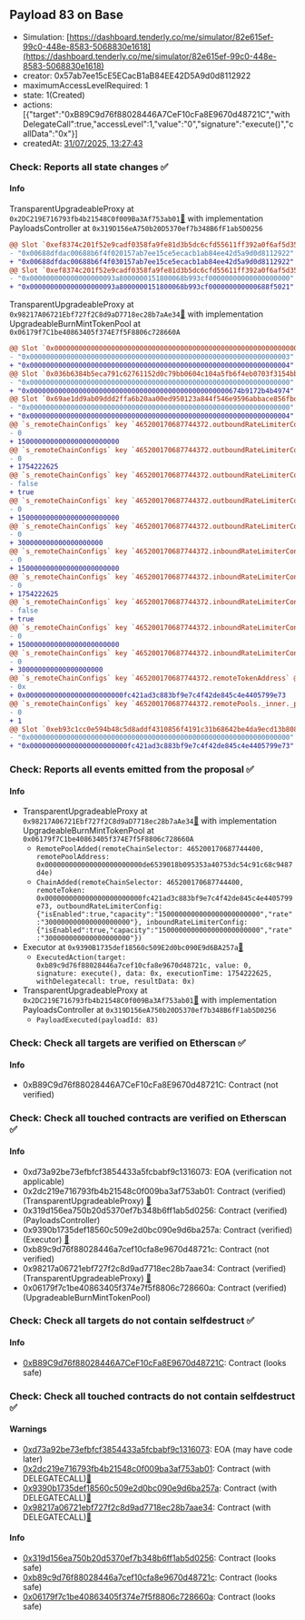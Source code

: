 ## Payload 83 on Base

- Simulation: [https://dashboard.tenderly.co/me/simulator/82e615ef-99c0-448e-8583-5068830e1618](https://dashboard.tenderly.co/me/simulator/82e615ef-99c0-448e-8583-5068830e1618)
- creator: 0x57ab7ee15cE5ECacB1aB84EE42D5A9d0d8112922
- maximumAccessLevelRequired: 1
- state: 1(Created)
- actions: [{"target":"0xB89C9d76f88028446A7CeF10cFa8E9670d48721C","withDelegateCall":true,"accessLevel":1,"value":"0","signature":"execute()","callData":"0x"}]
- createdAt: [31/07/2025, 13:27:43](https://basescan.org/tx/0x298af33ae5a1b446349e8266edfbdb2b76ac75348d360314bb393bae5e3a7e4c)

### Check: Reports all state changes :white_check_mark:

#### Info


TransparentUpgradeableProxy at `0x2DC219E716793fb4b21548C0f009Ba3Af753ab01`[:ghost:](https://github.com/bgd-labs/aave-address-book "GovernanceV3Base.PAYLOADS_CONTROLLER") with implementation PayloadsController at `0x319D156eA750b20D5370ef7b348B6fF1ab5D0256`
```diff
@@ Slot `0xef8374c201f52e9cadf0358fa9fe81d3b5dc6cfd55611ff392a0f6af5d359a1b` @@
- "0x00688dfdac00688b6f4f020157ab7ee15ce5ecacb1ab84ee42d5a9d0d8112922"
+ "0x00688dfdac00688b6f4f030157ab7ee15ce5ecacb1ab84ee42d5a9d0d8112922"
@@ Slot `0xef8374c201f52e9cadf0358fa9fe81d3b5dc6cfd55611ff392a0f6af5d359a1c` @@
- "0x000000000000000000093a8000000151800068b993cf00000000000000000000"
+ "0x000000000000000000093a8000000151800068b993cf000000000000688f5021"
```

TransparentUpgradeableProxy at `0x98217A06721Ebf727f2C8d9aD7718ec28b7aAe34`[:ghost:](https://github.com/bgd-labs/aave-address-book "GhoBase.GHO_CCIP_TOKEN_POOL") with implementation UpgradeableBurnMintTokenPool at `0x06179f7C1be40863405f374E7f5F8806c728660A`
```diff
@@ Slot `0x0000000000000000000000000000000000000000000000000000000000000005` @@
- "0x0000000000000000000000000000000000000000000000000000000000000003"
+ "0x0000000000000000000000000000000000000000000000000000000000000004"
@@ Slot `0x036b6384b5eca791c62761152d0c79bb0604c104a5fb6f4eb0703f3154bb3db3` @@
- "0x0000000000000000000000000000000000000000000000000000000000000000"
+ "0x0000000000000000000000000000000000000000000000000674b9172b4b4974"
@@ Slot `0x69ae1dd9ab09ddd2ffa6b20aa00ed950123a844f546e9596abbace856fbd9733` @@
- "0x0000000000000000000000000000000000000000000000000000000000000000"
+ "0x0000000000000000000000000000000000000000000000000000000000000004"
@@ `s_remoteChainConfigs` key `465200170687744372.outboundRateLimiterConfig.tokens` @@
- 0
+ 1500000000000000000000000
@@ `s_remoteChainConfigs` key `465200170687744372.outboundRateLimiterConfig.lastUpdated` @@
- 0
+ 1754222625
@@ `s_remoteChainConfigs` key `465200170687744372.outboundRateLimiterConfig.isEnabled` @@
- false
+ true
@@ `s_remoteChainConfigs` key `465200170687744372.outboundRateLimiterConfig.capacity` @@
- 0
+ 1500000000000000000000000
@@ `s_remoteChainConfigs` key `465200170687744372.outboundRateLimiterConfig.rate` @@
- 0
+ 300000000000000000000
@@ `s_remoteChainConfigs` key `465200170687744372.inboundRateLimiterConfig.tokens` @@
- 0
+ 1500000000000000000000000
@@ `s_remoteChainConfigs` key `465200170687744372.inboundRateLimiterConfig.lastUpdated` @@
- 0
+ 1754222625
@@ `s_remoteChainConfigs` key `465200170687744372.inboundRateLimiterConfig.isEnabled` @@
- false
+ true
@@ `s_remoteChainConfigs` key `465200170687744372.inboundRateLimiterConfig.capacity` @@
- 0
+ 1500000000000000000000000
@@ `s_remoteChainConfigs` key `465200170687744372.inboundRateLimiterConfig.rate` @@
- 0
+ 300000000000000000000
@@ `s_remoteChainConfigs` key `465200170687744372.remoteTokenAddress` @@
- 0x
+ 0x000000000000000000000000fc421ad3c883bf9e7c4f42de845c4e4405799e73
@@ `s_remoteChainConfigs` key `465200170687744372.remotePools._inner._positions.0x3c539990abb86ec1720e44699e7db9c65f5045c358615f7219b35a44bfb6287e` @@
- 0
+ 1
@@ Slot `0xeb93c1cc0e594b48c5d8addf4310856f4191c31b68642be4da9ecd13b808f85d` @@
- "0x0000000000000000000000000000000000000000000000000000000000000000"
+ "0x000000000000000000000000fc421ad3c883bf9e7c4f42de845c4e4405799e73"
```


### Check: Reports all events emitted from the proposal :white_check_mark:

#### Info

- TransparentUpgradeableProxy at `0x98217A06721Ebf727f2C8d9aD7718ec28b7aAe34`[:ghost:](https://github.com/bgd-labs/aave-address-book "GhoBase.GHO_CCIP_TOKEN_POOL") with implementation UpgradeableBurnMintTokenPool at `0x06179f7C1be40863405f374E7f5F8806c728660A`
  - `RemotePoolAdded(remoteChainSelector: 465200170687744400, remotePoolAddress: 0x000000000000000000000000de6539018b095353a40753dc54c91c68c9487d4e)`
  - `ChainAdded(remoteChainSelector: 465200170687744400, remoteToken: 0x000000000000000000000000fc421ad3c883bf9e7c4f42de845c4e4405799e73, outboundRateLimiterConfig: {"isEnabled":true,"capacity":"1500000000000000000000000","rate":"300000000000000000000"}, inboundRateLimiterConfig: {"isEnabled":true,"capacity":"1500000000000000000000000","rate":"300000000000000000000"})`
- Executor at `0x9390B1735def18560c509E2d0bc090E9d6BA257a`[:ghost:](https://github.com/bgd-labs/aave-address-book "AaveV3Base.ACL_ADMIN, GovernanceV3Base.EXECUTOR_LVL_1")
  - `ExecutedAction(target: 0xb89c9d76f88028446a7cef10cfa8e9670d48721c, value: 0, signature: execute(), data: 0x, executionTime: 1754222625, withDelegatecall: true, resultData: 0x)`
- TransparentUpgradeableProxy at `0x2DC219E716793fb4b21548C0f009Ba3Af753ab01`[:ghost:](https://github.com/bgd-labs/aave-address-book "GovernanceV3Base.PAYLOADS_CONTROLLER") with implementation PayloadsController at `0x319D156eA750b20D5370ef7b348B6fF1ab5D0256`
  - `PayloadExecuted(payloadId: 83)`

### Check: Check all targets are verified on Etherscan :white_check_mark:

#### Info

- 0xB89C9d76f88028446A7CeF10cFa8E9670d48721C: Contract (not verified) 

### Check: Check all touched contracts are verified on Etherscan :white_check_mark:

#### Info

- 0xd73a92be73efbfcf3854433a5fcbabf9c1316073: EOA (verification not applicable)
- 0x2dc219e716793fb4b21548c0f009ba3af753ab01: Contract (verified) (TransparentUpgradeableProxy) [:ghost:](https://github.com/bgd-labs/aave-address-book "GovernanceV3Base.PAYLOADS_CONTROLLER")
- 0x319d156ea750b20d5370ef7b348b6ff1ab5d0256: Contract (verified) (PayloadsController) 
- 0x9390b1735def18560c509e2d0bc090e9d6ba257a: Contract (verified) (Executor) [:ghost:](https://github.com/bgd-labs/aave-address-book "AaveV3Base.ACL_ADMIN, GovernanceV3Base.EXECUTOR_LVL_1")
- 0xb89c9d76f88028446a7cef10cfa8e9670d48721c: Contract (not verified) 
- 0x98217a06721ebf727f2c8d9ad7718ec28b7aae34: Contract (verified) (TransparentUpgradeableProxy) [:ghost:](https://github.com/bgd-labs/aave-address-book "GhoBase.GHO_CCIP_TOKEN_POOL")
- 0x06179f7c1be40863405f374e7f5f8806c728660a: Contract (verified) (UpgradeableBurnMintTokenPool) 

### Check: Check all targets do not contain selfdestruct :white_check_mark:

#### Info

- [0xB89C9d76f88028446A7CeF10cFa8E9670d48721C](https://basescan.org/address/0xB89C9d76f88028446A7CeF10cFa8E9670d48721C): Contract (looks safe)

### Check: Check all touched contracts do not contain selfdestruct :white_check_mark:

#### Warnings

- [0xd73a92be73efbfcf3854433a5fcbabf9c1316073](https://basescan.org/address/0xd73a92be73efbfcf3854433a5fcbabf9c1316073): EOA (may have code later)
- [0x2dc219e716793fb4b21548c0f009ba3af753ab01](https://basescan.org/address/0x2dc219e716793fb4b21548c0f009ba3af753ab01): Contract (with DELEGATECALL)[:ghost:](https://github.com/bgd-labs/aave-address-book "GovernanceV3Base.PAYLOADS_CONTROLLER")
- [0x9390b1735def18560c509e2d0bc090e9d6ba257a](https://basescan.org/address/0x9390b1735def18560c509e2d0bc090e9d6ba257a): Contract (with DELEGATECALL)[:ghost:](https://github.com/bgd-labs/aave-address-book "AaveV3Base.ACL_ADMIN, GovernanceV3Base.EXECUTOR_LVL_1")
- [0x98217a06721ebf727f2c8d9ad7718ec28b7aae34](https://basescan.org/address/0x98217a06721ebf727f2c8d9ad7718ec28b7aae34): Contract (with DELEGATECALL)[:ghost:](https://github.com/bgd-labs/aave-address-book "GhoBase.GHO_CCIP_TOKEN_POOL")

#### Info

- [0x319d156ea750b20d5370ef7b348b6ff1ab5d0256](https://basescan.org/address/0x319d156ea750b20d5370ef7b348b6ff1ab5d0256): Contract (looks safe)
- [0xb89c9d76f88028446a7cef10cfa8e9670d48721c](https://basescan.org/address/0xb89c9d76f88028446a7cef10cfa8e9670d48721c): Contract (looks safe)
- [0x06179f7c1be40863405f374e7f5f8806c728660a](https://basescan.org/address/0x06179f7c1be40863405f374e7f5f8806c728660a): Contract (looks safe)


